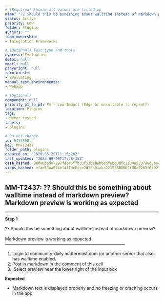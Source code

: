 ```yaml
---
# (Required) Ensure all values are filled up
name: "?? Should this be something about walltime instead of markdown preview?  Markdown preview is working as expected"
status: Active
priority: Low
folder: Plugins
authors: ""
team_ownership: 
- Integration Frameworks

# (Optional) Test type and tools
cypress: Evaluating
detox: null
mmctl: null
playwright: null
rainforest: 
- Evaluating
manual_test_environments: 
- Webapp

# (Optional)
component: null
priority_p1_to_p4: P4 - Low-Impact (Edge or unsuitable to repeat?)
location: Plugins
tags: 
- Never tested
labels: 
- plugins

# Do not change
id: 5477858
key: MM-T2437
folder_path: plugins
created_on: "2020-05-22T11:15:20Z"
last_updated: "2022-09-09T17:58:15Z"
case_hashed: 9ed08bad87297fec45ffb33f53baaebbcdf8bb0dfc1184a930786c8b6489ad074e98858adbaabd8e71f0ccd73a8be79a
steps_hashed: efae33aa624e1437dc8dee2d15a01aba22158808002f80a6263f6f92f01179971ab81eade371f5271bd6b38da7a3112a
---
```


## MM-T2437: ?? Should this be something about walltime instead of markdown preview? Markdown preview is working as expected

---

**Step 1**

?? Should this be something about walltime instead of markdown preview?\
\
Markdown preview is working as expected\
————————————————————————————

1. Login to community-daily.mattermost.com (or another server that also has walltime enabled.
2. Post in markdown in the comment of this cell
3.  Select preview near the lower right of the input box

**Expected**

- Markdown text is displayed properly and no freezing or craching occurs in the app
